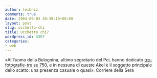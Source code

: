 ```yaml
---
author: leibniz
comments: true
date: 2004-09-03 20:39:13+00:00
layout: post
slug: occhetto-chi
title: Occhetto chi?
wordpress_id: 3307
categories:
- web
---
```


«All?uomo della Bolognina, ultimo segretario del Pci, hanno dedicato [tre-fotografie-tre su 750](http://www.corriere.it/edicola/index.jsp?path=POLITICA&doc=UNI), e in nessuna di queste Akel è il soggetto principale dello scatto: una presenza casuale o quasi».
Corriere della Sera

